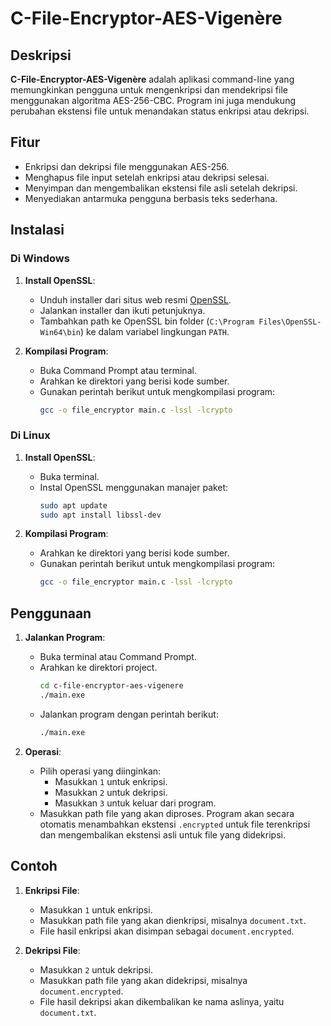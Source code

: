 # C-File-Encryptor-AES-Vigenère

## Deskripsi

**C-File-Encryptor-AES-Vigenère** adalah aplikasi command-line yang memungkinkan pengguna untuk mengenkripsi dan mendekripsi file menggunakan algoritma AES-256-CBC. Program ini juga mendukung perubahan ekstensi file untuk menandakan status enkripsi atau dekripsi. 

## Fitur

- Enkripsi dan dekripsi file menggunakan AES-256.
- Menghapus file input setelah enkripsi atau dekripsi selesai.
- Menyimpan dan mengembalikan ekstensi file asli setelah dekripsi.
- Menyediakan antarmuka pengguna berbasis teks sederhana.

## Instalasi

### Di Windows

1. **Install OpenSSL**:
   - Unduh installer dari situs web resmi [OpenSSL](https://slproweb.com/products/Win32OpenSSL.html).
   - Jalankan installer dan ikuti petunjuknya.
   - Tambahkan path ke OpenSSL bin folder (`C:\Program Files\OpenSSL-Win64\bin`) ke dalam variabel lingkungan `PATH`.

2. **Kompilasi Program**:
   - Buka Command Prompt atau terminal.
   - Arahkan ke direktori yang berisi kode sumber.
   - Gunakan perintah berikut untuk mengkompilasi program:
     ```sh
     gcc -o file_encryptor main.c -lssl -lcrypto
     ```

### Di Linux

1. **Install OpenSSL**:
   - Buka terminal.
   - Instal OpenSSL menggunakan manajer paket:
     ```sh
     sudo apt update
     sudo apt install libssl-dev
     ```

2. **Kompilasi Program**:
   - Arahkan ke direktori yang berisi kode sumber.
   - Gunakan perintah berikut untuk mengkompilasi program:
     ```sh
     gcc -o file_encryptor main.c -lssl -lcrypto
     ```

## Penggunaan

1. **Jalankan Program**:
   - Buka terminal atau Command Prompt.
   - Arahkan ke direktori project. 
     ```sh
     cd c-file-encryptor-aes-vigenere
     ./main.exe
     ```
   - Jalankan program dengan perintah berikut:
     ```sh
     ./main.exe
     ```

2. **Operasi**:
   - Pilih operasi yang diinginkan:
     - Masukkan `1` untuk enkripsi.
     - Masukkan `2` untuk dekripsi.
     - Masukkan `3` untuk keluar dari program.
   - Masukkan path file yang akan diproses. Program akan secara otomatis menambahkan ekstensi `.encrypted` untuk file terenkripsi dan mengembalikan ekstensi asli untuk file yang didekripsi.

## Contoh

1. **Enkripsi File**:
   - Masukkan `1` untuk enkripsi.
   - Masukkan path file yang akan dienkripsi, misalnya `document.txt`.
   - File hasil enkripsi akan disimpan sebagai `document.encrypted`.

2. **Dekripsi File**:
   - Masukkan `2` untuk dekripsi.
   - Masukkan path file yang akan didekripsi, misalnya `document.encrypted`.
   - File hasil dekripsi akan dikembalikan ke nama aslinya, yaitu `document.txt`.